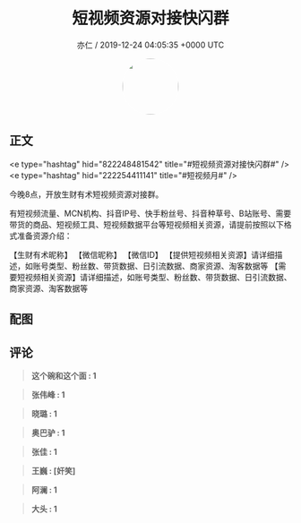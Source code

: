 <h1 align="center">短视频资源对接快闪群</h1>
<p align="center">
    <a>亦仁 / 2019-12-24 04:05:35 &#43;0000 UTC</a>
</p>

<div align="center">
    <img src="https://images.zsxq.com/Fn3NQqCN8nuGF86yZPXSbEsl0mb3?e=1590940799&amp;token=kIxbL07-8jAj8w1n4s9zv64FuZZNEATmlU_Vm6zD:pfbNc8W3hS0oYG_hyXXh_rHMHuc=" width="100" height="100" style="border:1px solid;border-radius:50%; color:#ffffff"/>
</div>

## 正文

<div>
&lt;e type=&#34;hashtag&#34; hid=&#34;822248481542&#34; title=&#34;#短视频资源对接快闪群#&#34; /&gt; &lt;e type=&#34;hashtag&#34; hid=&#34;222254411141&#34; title=&#34;#短视频月#&#34; /&gt; 

今晚8点，开放生财有术短视频资源对接群。

有短视频流量、MCN机构、抖音IP号、快手粉丝号、抖音种草号、B站账号、需要带货的商品、短视频工具、短视频数据平台等短视频相关资源，请提前按照以下格式准备资源介绍：

【生财有术昵称】
【微信昵称】
【微信ID】
【提供短视频相关资源】请详细描述，如账号类型、粉丝数、带货数据、日引流数据、商家资源、淘客数据等
【需要短视频相关资源】请详细描述，如账号类型、粉丝数、带货数据、日引流数据、商家资源、淘客数据等
</div>

## 配图
<div class="image" align="center">

</div>

## 评论

<div align="left">
<div>

<blockquote >
<span> <strong>这个碗和这个面 : 1 </strong></span>
</blockquote>

<blockquote >
<span> <strong>张伟峰 : 1 </strong></span>
</blockquote>

<blockquote >
<span> <strong>晓璐 : 1 </strong></span>
</blockquote>

<blockquote >
<span> <strong>奥巴驴 : 1 </strong></span>
</blockquote>

<blockquote >
<span> <strong>张佳 : 1 </strong></span>
</blockquote>

<blockquote >
<span> <strong>王巍 : [奸笑] </strong></span>
</blockquote>

<blockquote >
<span> <strong>阿澜 : 1 </strong></span>
</blockquote>

<blockquote >
<span> <strong>大头 : 1 </strong></span>
</blockquote>

</div>
</div>
